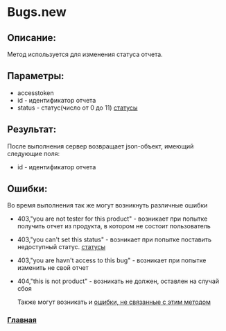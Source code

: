 # Bugs.new

## Описание:
Метод используется для изменения статуса отчета.

## Параметры:
* accesstoken
* id - идентификатор отчета
* status - статус(число от 0 до 11) [статусы](statuses.md)

## Результат:
После выполнения сервер возвращает json-объект, имеющий следующие поля:
* id - идентификатор отчета

## Ошибки:
Во время выполнения так же могут возникнуть различные ошибки
* 403,"you are not tester for this product" - возникает при попытке получить отчет из продукта, в котором не состоит пользователь
* 403,"you can't set this status" - возникает при попытке поставить недоступный статус. [статусы](statuses.md)
* 403,"you are havn't access to this bug" - возникает при попытке изменить не свой отчет
* 404,"this is not product" - возникать не должен, оставлен на случай сбоя

    Также могут возникать и [ошибки, не связанные с этим методом](errors.md "Список ошибок")

### [Главная](../docs.md "Главная страница документации")